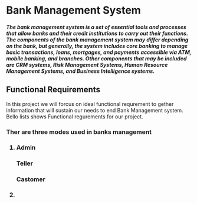 <h1>Bank Management System</h1>

<h5>The bank management system is a set of essential tools and processes that allow banks and their credit institutions to carry out their functions. The components of the bank management system may differ depending on the bank, but generally, the system includes core banking to manage basic transactions, loans, mortgages, and payments accessible via ATM, mobile banking, and branches. Other components that may be included are CRM systems, Risk Management Systems, Human Resource Management Systems, and Business Intelligence systems.</h5>

<h2> Functional Requirements</h2>
<p>In this project we will forcus on ideal functional requrement to gether information that will sustain our needs to end Bank Management system.<br>Bello lists shows Functional regurements for our project. <br><h3>Ther are three modes used in banks management<h3></p>

<ol>
  <li>
    <h4>Admin</h4>
    <h4>Teller</h4>
    <h4>Castomer</h4>
  <li>
</ol>
